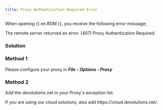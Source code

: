 ```yaml
---
title: Proxy Authentication Required Error
---
```

When opening {{ en.RDM }}, you receive the following error message;  

The remote server returned an error. (407) Proxy Authentication Required.
### Solution
### Method 1
Please configure your proxy in ***File - Options - Proxy***
### Method 2
Add the devolutions<area>.net in your Proxy's exception list.  

If you are using our cloud solutions, also add https<area>://cloud.devolutions.net/.
